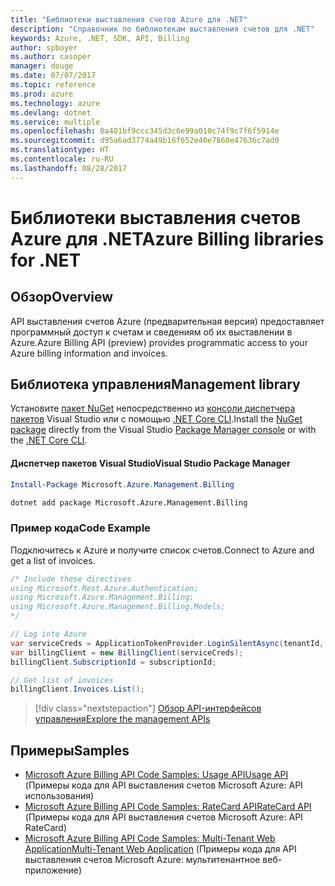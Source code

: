 ```yaml
---
title: "Библиотеки выставления счетов Azure для .NET"
description: "Справочник по библиотекам выставления счетов для .NET"
keywords: Azure, .NET, SDK, API, Billing
author: spboyer
ms.author: casoper
manager: douge
ms.date: 07/07/2017
ms.topic: reference
ms.prod: azure
ms.technology: azure
ms.devlang: dotnet
ms.service: multiple
ms.openlocfilehash: 0a401bf9ccc345d3c6e99a010c74f9c7f6f5914e
ms.sourcegitcommit: d95a6ad3774a49b16f652e40e7860e47636c7ad0
ms.translationtype: HT
ms.contentlocale: ru-RU
ms.lasthandoff: 08/28/2017
---
```

# <a name="azure-billing-libraries-for-net"></a><span data-ttu-id="e2520-104">Библиотеки выставления счетов Azure для .NET</span><span class="sxs-lookup"><span data-stu-id="e2520-104">Azure Billing libraries for .NET</span></span>

## <a name="overview"></a><span data-ttu-id="e2520-105">Обзор</span><span class="sxs-lookup"><span data-stu-id="e2520-105">Overview</span></span>

<span data-ttu-id="e2520-106">API выставления счетов Azure (предварительная версия) предоставляет программный доступ к счетам и сведениям об их выставлении в Azure.</span><span class="sxs-lookup"><span data-stu-id="e2520-106">Azure Billing API (preview) provides programmatic access to your Azure billing information and invoices.</span></span>

## <a name="management-library"></a><span data-ttu-id="e2520-107">Библиотека управления</span><span class="sxs-lookup"><span data-stu-id="e2520-107">Management library</span></span>

<span data-ttu-id="e2520-108">Установите [пакет NuGet](https://www.nuget.org/packages/Microsoft.Azure.Management.Billing) непосредственно из [консоли диспетчера пакетов][PackageManager] Visual Studio или с помощью [.NET Core CLI][DotNetCLI].</span><span class="sxs-lookup"><span data-stu-id="e2520-108">Install the [NuGet package](https://www.nuget.org/packages/Microsoft.Azure.Management.Billing) directly from the Visual Studio [Package Manager console][PackageManager] or with the [.NET Core CLI][DotNetCLI].</span></span>

#### <a name="visual-studio-package-manager"></a><span data-ttu-id="e2520-109">Диспетчер пакетов Visual Studio</span><span class="sxs-lookup"><span data-stu-id="e2520-109">Visual Studio Package Manager</span></span>

```powershell
Install-Package Microsoft.Azure.Management.Billing
```

```bash
dotnet add package Microsoft.Azure.Management.Billing
```

### <a name="code-example"></a><span data-ttu-id="e2520-110">Пример кода</span><span class="sxs-lookup"><span data-stu-id="e2520-110">Code Example</span></span>

<span data-ttu-id="e2520-111">Подключитесь к Azure и получите список счетов.</span><span class="sxs-lookup"><span data-stu-id="e2520-111">Connect to Azure and get a list of invoices.</span></span>

```csharp
/* Include these directives
using Microsoft.Rest.Azure.Authentication;
using Microsoft.Azure.Management.Billing;
using Microsoft.Azure.Management.Billing.Models;
*/

// Log into Azure
var serviceCreds = ApplicationTokenProvider.LoginSilentAsync(tenantId, clientId, secret);
var billingClient = new BillingClient(serviceCreds);
billingClient.SubscriptionId = subscriptionId;

// Get list of invoices
billingClient.Invoices.List();
```

> [!div class="nextstepaction"]
> [<span data-ttu-id="e2520-112">Обзор API-интерфейсов управления</span><span class="sxs-lookup"><span data-stu-id="e2520-112">Explore the management APIs</span></span>](/dotnet/api/overview/azure/billing/management)

## <a name="samples"></a><span data-ttu-id="e2520-113">Примеры</span><span class="sxs-lookup"><span data-stu-id="e2520-113">Samples</span></span>

* [<span data-ttu-id="e2520-114">Microsoft Azure Billing API Code Samples: Usage API</span><span class="sxs-lookup"><span data-stu-id="e2520-114">Usage API</span></span>](https://github.com/Azure-Samples/billing-dotnet-usage-api) (Примеры кода для API выставления счетов Microsoft Azure: API использования)
* [<span data-ttu-id="e2520-115">Microsoft Azure Billing API Code Samples: RateCard API</span><span class="sxs-lookup"><span data-stu-id="e2520-115">RateCard API</span></span>](https://github.com/Azure-Samples/billing-dotnet-ratecard-api) (Примеры кода для API выставления счетов Microsoft Azure: API RateCard)
* [<span data-ttu-id="e2520-116">Microsoft Azure Billing API Code Samples: Multi-Tenant Web Application</span><span class="sxs-lookup"><span data-stu-id="e2520-116">Multi-Tenant Web Application</span></span>](https://github.com/Azure-Samples/billing-dotnet-webapp-multitenant) (Примеры кода для API выставления счетов Microsoft Azure: мультитенантное веб-приложение)

[PackageManager]: https://docs.microsoft.com/nuget/tools/package-manager-console
[DotNetCLI]: https://docs.microsoft.com/en-us/dotnet/core/tools/dotnet-add-package
